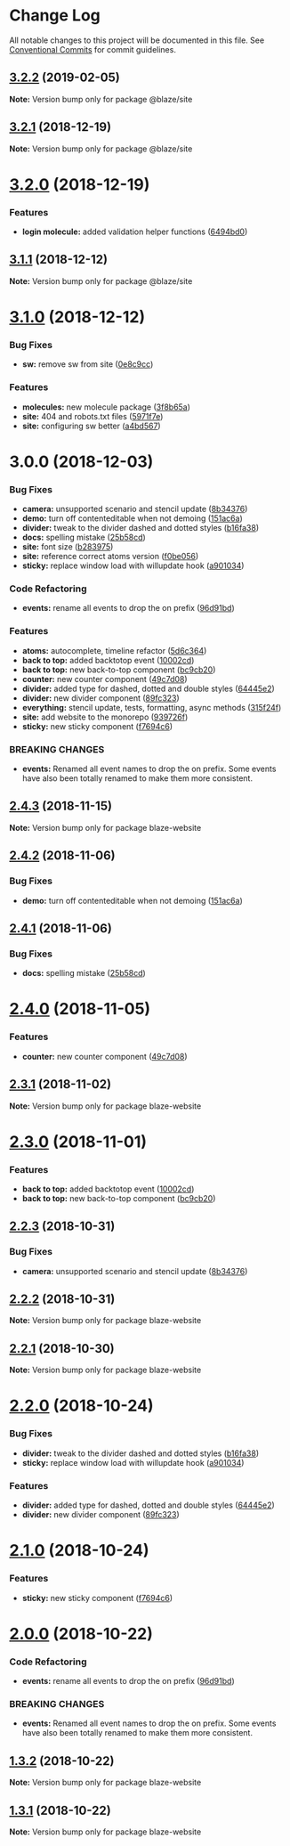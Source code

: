 # Change Log

All notable changes to this project will be documented in this file.
See [Conventional Commits](https://conventionalcommits.org) for commit guidelines.

## [3.2.2](https://github.com/BlazeUI/blaze/compare/@blaze/site@3.2.1...@blaze/site@3.2.2) (2019-02-05)

**Note:** Version bump only for package @blaze/site






## [3.2.1](https://github.com/BlazeUI/blaze/compare/@blaze/site@3.2.0...@blaze/site@3.2.1) (2018-12-19)

**Note:** Version bump only for package @blaze/site

# [3.2.0](https://github.com/BlazeUI/blaze/compare/@blaze/site@3.1.1...@blaze/site@3.2.0) (2018-12-19)

### Features

- **login molecule:** added validation helper functions ([6494bd0](https://github.com/BlazeUI/blaze/commit/6494bd0))

## [3.1.1](https://github.com/BlazeUI/blaze/compare/@blaze/site@3.1.0...@blaze/site@3.1.1) (2018-12-12)

**Note:** Version bump only for package @blaze/site

# [3.1.0](https://github.com/BlazeUI/blaze/compare/@blaze/site@3.0.0...@blaze/site@3.1.0) (2018-12-12)

### Bug Fixes

- **sw:** remove sw from site ([0e8c9cc](https://github.com/BlazeUI/blaze/commit/0e8c9cc))

### Features

- **molecules:** new molecule package ([3f8b65a](https://github.com/BlazeUI/blaze/commit/3f8b65a))
- **site:** 404 and robots.txt files ([5971f7e](https://github.com/BlazeUI/blaze/commit/5971f7e))
- **site:** configuring sw better ([a4bd567](https://github.com/BlazeUI/blaze/commit/a4bd567))

# 3.0.0 (2018-12-03)

### Bug Fixes

- **camera:** unsupported scenario and stencil update ([8b34376](https://github.com/BlazeUI/blaze/commit/8b34376))
- **demo:** turn off contenteditable when not demoing ([151ac6a](https://github.com/BlazeUI/blaze/commit/151ac6a))
- **divider:** tweak to the divider dashed and dotted styles ([b16fa38](https://github.com/BlazeUI/blaze/commit/b16fa38))
- **docs:** spelling mistake ([25b58cd](https://github.com/BlazeUI/blaze/commit/25b58cd))
- **site:** font size ([b283975](https://github.com/BlazeUI/blaze/commit/b283975))
- **site:** reference correct atoms version ([f0be056](https://github.com/BlazeUI/blaze/commit/f0be056))
- **sticky:** replace window load with willupdate hook ([a901034](https://github.com/BlazeUI/blaze/commit/a901034))

### Code Refactoring

- **events:** rename all events to drop the on prefix ([96d91bd](https://github.com/BlazeUI/blaze/commit/96d91bd))

### Features

- **atoms:** autocomplete, timeline refactor ([5d6c364](https://github.com/BlazeUI/blaze/commit/5d6c364))
- **back to top:** added backtotop event ([10002cd](https://github.com/BlazeUI/blaze/commit/10002cd))
- **back to top:** new back-to-top component ([bc9cb20](https://github.com/BlazeUI/blaze/commit/bc9cb20))
- **counter:** new counter component ([49c7d08](https://github.com/BlazeUI/blaze/commit/49c7d08))
- **divider:** added type for dashed, dotted and double styles ([64445e2](https://github.com/BlazeUI/blaze/commit/64445e2))
- **divider:** new divider component ([89fc323](https://github.com/BlazeUI/blaze/commit/89fc323))
- **everything:** stencil update, tests, formatting, async methods ([315f24f](https://github.com/BlazeUI/blaze/commit/315f24f))
- **site:** add website to the monorepo ([939726f](https://github.com/BlazeUI/blaze/commit/939726f))
- **sticky:** new sticky component ([f7694c6](https://github.com/BlazeUI/blaze/commit/f7694c6))

### BREAKING CHANGES

- **events:** Renamed all event names to drop the on prefix. Some events have also been totally renamed to make them more consistent.

## [2.4.3](https://github.com/BlazeUI/blaze/compare/blaze-website@2.4.2...blaze-website@2.4.3) (2018-11-15)

**Note:** Version bump only for package blaze-website

## [2.4.2](https://github.com/BlazeUI/blaze/compare/blaze-website@2.4.1...blaze-website@2.4.2) (2018-11-06)

### Bug Fixes

- **demo:** turn off contenteditable when not demoing ([151ac6a](https://github.com/BlazeUI/blaze/commit/151ac6a))

## [2.4.1](https://github.com/BlazeUI/blaze/compare/blaze-website@2.4.0...blaze-website@2.4.1) (2018-11-06)

### Bug Fixes

- **docs:** spelling mistake ([25b58cd](https://github.com/BlazeUI/blaze/commit/25b58cd))

# [2.4.0](https://github.com/BlazeUI/blaze/compare/blaze-website@2.3.1...blaze-website@2.4.0) (2018-11-05)

### Features

- **counter:** new counter component ([49c7d08](https://github.com/BlazeUI/blaze/commit/49c7d08))

## [2.3.1](https://github.com/BlazeUI/blaze/compare/blaze-website@2.3.0...blaze-website@2.3.1) (2018-11-02)

**Note:** Version bump only for package blaze-website

# [2.3.0](https://github.com/BlazeUI/blaze/compare/blaze-website@2.2.3...blaze-website@2.3.0) (2018-11-01)

### Features

- **back to top:** added backtotop event ([10002cd](https://github.com/BlazeUI/blaze/commit/10002cd))
- **back to top:** new back-to-top component ([bc9cb20](https://github.com/BlazeUI/blaze/commit/bc9cb20))

## [2.2.3](https://github.com/BlazeUI/blaze/compare/blaze-website@2.2.2...blaze-website@2.2.3) (2018-10-31)

### Bug Fixes

- **camera:** unsupported scenario and stencil update ([8b34376](https://github.com/BlazeUI/blaze/commit/8b34376))

## [2.2.2](https://github.com/BlazeUI/blaze/compare/blaze-website@2.2.1...blaze-website@2.2.2) (2018-10-31)

**Note:** Version bump only for package blaze-website

## [2.2.1](https://github.com/BlazeUI/blaze/compare/blaze-website@2.2.0...blaze-website@2.2.1) (2018-10-30)

**Note:** Version bump only for package blaze-website

# [2.2.0](https://github.com/BlazeUI/blaze/compare/blaze-website@2.1.0...blaze-website@2.2.0) (2018-10-24)

### Bug Fixes

- **divider:** tweak to the divider dashed and dotted styles ([b16fa38](https://github.com/BlazeUI/blaze/commit/b16fa38))
- **sticky:** replace window load with willupdate hook ([a901034](https://github.com/BlazeUI/blaze/commit/a901034))

### Features

- **divider:** added type for dashed, dotted and double styles ([64445e2](https://github.com/BlazeUI/blaze/commit/64445e2))
- **divider:** new divider component ([89fc323](https://github.com/BlazeUI/blaze/commit/89fc323))

# [2.1.0](https://github.com/BlazeUI/blaze/compare/blaze-website@2.0.0...blaze-website@2.1.0) (2018-10-24)

### Features

- **sticky:** new sticky component ([f7694c6](https://github.com/BlazeUI/blaze/commit/f7694c6))

# [2.0.0](https://github.com/BlazeUI/blaze/compare/blaze-website@1.3.2...blaze-website@2.0.0) (2018-10-22)

### Code Refactoring

- **events:** rename all events to drop the on prefix ([96d91bd](https://github.com/BlazeUI/blaze/commit/96d91bd))

### BREAKING CHANGES

- **events:** Renamed all event names to drop the on prefix. Some events have also been totally renamed to make them more consistent.

## [1.3.2](https://github.com/BlazeUI/blaze/compare/blaze-website@1.3.1...blaze-website@1.3.2) (2018-10-22)

**Note:** Version bump only for package blaze-website

## [1.3.1](https://github.com/BlazeUI/blaze/compare/blaze-website@1.3.0...blaze-website@1.3.1) (2018-10-22)

**Note:** Version bump only for package blaze-website

